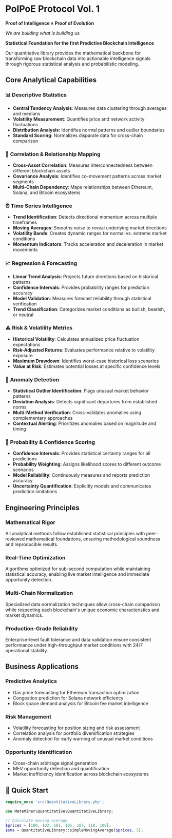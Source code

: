 # PoIPoE Protocol Vol. 1
**Proof of Intelligence × Proof of Evolution**

*We are building what is building us.*

**Statistical Foundation for the first Predictive Blockchain Intelligence**

Our quantitative library provides the mathematical backbone for transforming raw blockchain data into actionable intelligence signals through rigorous statistical analysis and probabilistic modeling.

## Core Analytical Capabilities

### 📊 **Descriptive Statistics**
- **Central Tendency Analysis**: Measures data clustering through averages and medians
- **Volatility Measurement**: Quantifies price and network activity fluctuations  
- **Distribution Analysis**: Identifies normal patterns and outlier boundaries
- **Standard Scoring**: Normalizes disparate data for cross-chain comparison

### 🔗 **Correlation & Relationship Mapping**
- **Cross-Asset Correlation**: Measures interconnectedness between different blockchain assets
- **Covariance Analysis**: Identifies co-movement patterns across market segments
- **Multi-Chain Dependency**: Maps relationships between Ethereum, Solana, and Bitcoin ecosystems

### ⏰ **Time Series Intelligence**
- **Trend Identification**: Detects directional momentum across multiple timeframes
- **Moving Averages**: Smooths noise to reveal underlying market directions
- **Volatility Bands**: Creates dynamic ranges for normal vs. extreme market conditions
- **Momentum Indicators**: Tracks acceleration and deceleration in market movements

### 📈 **Regression & Forecasting**
- **Linear Trend Analysis**: Projects future directions based on historical patterns
- **Confidence Intervals**: Provides probability ranges for prediction accuracy
- **Model Validation**: Measures forecast reliability through statistical verification
- **Trend Classification**: Categorizes market conditions as bullish, bearish, or neutral

### ⚠️ **Risk & Volatility Metrics**
- **Historical Volatility**: Calculates annualized price fluctuation expectations
- **Risk-Adjusted Returns**: Evaluates performance relative to volatility exposure
- **Maximum Drawdown**: Identifies worst-case historical loss scenarios
- **Value at Risk**: Estimates potential losses at specific confidence levels

### 🚨 **Anomaly Detection**
- **Statistical Outlier Identification**: Flags unusual market behavior patterns
- **Deviation Analysis**: Detects significant departures from established norms
- **Multi-Method Verification**: Cross-validates anomalies using complementary approaches
- **Contextual Alerting**: Prioritizes anomalies based on magnitude and timing

### 🎯 **Probability & Confidence Scoring**
- **Confidence Intervals**: Provides statistical certainty ranges for all predictions
- **Probability Weighting**: Assigns likelihood scores to different outcome scenarios
- **Model Reliability**: Continuously measures and reports prediction accuracy
- **Uncertainty Quantification**: Explicitly models and communicates prediction limitations

## Engineering Principles

### **Mathematical Rigor**
All analytical methods follow established statistical principles with peer-reviewed mathematical foundations, ensuring methodological soundness and reproducible results.

### **Real-Time Optimization**
Algorithms optimized for sub-second computation while maintaining statistical accuracy, enabling live market intelligence and immediate opportunity detection.

### **Multi-Chain Normalization**
Specialized data normalization techniques allow cross-chain comparison while respecting each blockchain's unique economic characteristics and market dynamics.

### **Production-Grade Reliability**
Enterprise-level fault tolerance and data validation ensure consistent performance under high-throughput market conditions with 24/7 operational stability.

## Business Applications

### **Predictive Analytics**
- Gas price forecasting for Ethereum transaction optimization
- Congestion prediction for Solana network efficiency
- Block space demand analysis for Bitcoin fee market intelligence

### **Risk Management**
- Volatility forecasting for position sizing and risk assessment
- Correlation analysis for portfolio diversification strategies
- Anomaly detection for early warning of unusual market conditions

### **Opportunity Identification**
- Cross-chain arbitrage signal generation
- MEV opportunity detection and quantification
- Market inefficiency identification across blockchain ecosystems

## 🚀 Quick Start

```php
require_once 'src/QuantitativeLibrary.php';

use MetaMiner\Quantitative\QuantitativeLibrary;

// Calculate moving average
$prices = [100, 102, 101, 105, 107, 110, 108];
$sma = QuantitativeLibrary::simpleMovingAverage($prices, 5);
